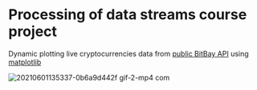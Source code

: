 # Processing of data streams course project
Dynamic plotting live cryptocurrencies data from [public BitBay API](https://docs.bitbay.net/v1.0.1-en/reference) using [matplotlib](https://matplotlib.org/)

![20210601135337-0b6a9d442f gif-2-mp4 com](https://user-images.githubusercontent.com/56606076/120312027-7fee9a00-c2d8-11eb-8462-d38526c248a7.gif)
